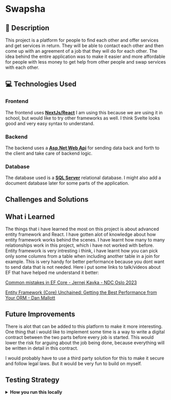 # Swapsha

## 📝 Description 

This project is a platform for people to find each other and offer services and get services in return.
They will be able to contact each other and then come up with an agreement of a job that they will do for each other.
The idea behind the entire application was to make it easier and more affordable for people with less money to get help
from other people and swap services with each other.

##  💻 Technologies Used

### Frontend

The frontend uses <ins>**NextJs/React**</ins> I am using this because we are using it in school, but would like to try other
frameworks as well. I think Svelte looks good and very easy syntax to understand. 

### Backend

The backend uses a <ins>**Asp.Net Web Api**</ins> for sending data back and forth to the client and take care of backend logic. 

### Database

The database used is a <ins>**SQL Server**</ins> relational database. I might also add a document database later for some parts
of the application.

## Challenges and Solutions


## What i Learned

The things that i have learned the most on this project is about advanced entity framework and React.
I have gotten alot of knowledge about how entity framework works behind the scenes. I have learnt how 
many to many relationships work in this project, which i have not worked with before. Entity framework is 
very intresting i think, i have learnt how you can pick only some columns from a table when including another table 
in a join for example. This is very handy for better performance because you dont want to send data that is not needed.
Here i put some links to talk/videos about EF that have helped me understand it better: 

[Common mistakes in EF Core - Jernej Kavka - NDC Oslo 2023](https://www.youtube.com/watch?v=dDANjr5MCew&t=3400s)

[Entity Framework (Core) Unchained: Getting the Best Performance from Your ORM - Dan Mallott](https://www.youtube.com/watch?v=ZKVXl2640ps&t=1571s)

## Future Improvements

There is alot that can be added to this platform to make it more interesting. One thing that i would like to implement some time is 
a way to write a digital contract between the two parts before every job is started. This would lower the risk for arguing about 
the job being done, because everything will be written in detail in this contract.

I would probably have to use a third party solution for this to make it secure and follow legal laws. But it would be very fun to build on myself.

## Testing Strategy




<details>
<summary><strong>How you run this locally</strong></summary>

## Run this locally

---

1. Run this command to clone the repository in the directory of your choice.

```bash
git clone https://github.com/adrianbodin/Swapsha
```

---

2. Run this command to go into the project directory. 

```bash
cd Swapsha
```

---

3. Change to to src directory. 

```bash
cd src
```

---

4. Change to the api project to run migrations for the database.

```bash
cd Swapsha.Api
```

---

5. Go into appsettings.Development.json to change the server to your own, you can keep everything after the server.

```json
{
   "DefaultConnection": "Server={YOUR-SERVER-NAME};Database=Swapsha;Trusted_Connection=True;MultipleActiveResultSets=true;TrustServerCertificate=True"
}
```

---

6. Now run this command. This should run all the migrations and create a database with seed data in it. Make sure you got MS sql server installed on your computer.

```bash
dotnet ef database update
```

---

7. Now start up Swapsha.api in visual studio, this should open swagger with all the endpoints.
>[!NOTE]
> You can also use other code editors or IDEs but you might have to start the api from the terminal.  

---

8. Open a new terminal while the api is running and navigate to the swapsha.frontend in the src root directory. Then run this command to install all the dependencies for the frontend 

```bash
npm install
```

---

9. Then after the installation is complete, run this command to start the next.js project.

```bash
npm run dev
```

---

10. Now you should have a local database, an api and a frontend all connected together and ready to be tested, hope it worked!

---

</details>
